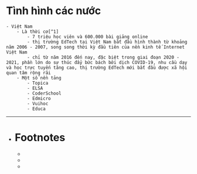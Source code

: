 # Tình hình các nước
	- Việt Nam
		- Là thời cơ[^1]
			- 7 triệu học viên và 600.000 bài giảng online
			- thị trường EdTech tại Việt Nam bắt đầu hình thành từ khoảng năm 2006 - 2007, song song thời kỳ đầu tiên của nền kinh tế Internet Việt Nam
			- chỉ từ năm 2016 đến nay, đặc biệt trong giai đoạn 2020 - 2021, phần lớn do sự thúc đẩy bức bách bởi dịch COVID-19, nhu cầu dạy và học trực tuyến tăng cao, thị trường EdTech mới bắt đầu được xã hội quan tâm rộng rãi
		- Một số nền tảng
			- Topica
			- ELSA
			- CoderSchool
			- Edmicro
			- Vuihoc
			- Educa
- ---
- # Footnotes
	- [^1]: {{renderer archive https://tuoitre.vn/thoi-co-cho-edtech-tai-viet-nam-2023013109023582.htm}}
	-
	-